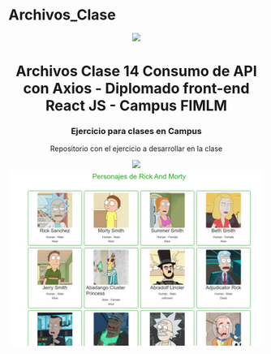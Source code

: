 # Archivos_Clase
<!DOCTYPE html>
<html>
<head>
</head>
<body>
	<div align="center">
		<img src="https://external-content.duckduckgo.com/iu/?u=https%3A%2F%2Flogodix.com%2Flogo%2F374972.png&f=1&nofb=1" style="width: 200px;">
		<h1>Archivos Clase 14 Consumo de API con Axios - Diplomado front-end React JS - Campus FIMLM</h1>
		<h3>Ejercicio para clases en Campus</h3>
	</div>
	<div align="center">
		<p>Repositorio con el ejercicio a desarrollar en la clase</p>
	</div>
	<div align="center">
		<img src="https://camo.githubusercontent.com/0bdb79b0509a6786e37ec358232ab0c44e045fbd34cb9658c596fc111973a909/68747470733a2f2f63616d7075732e66756e646163696f6e6d617269616c756973612e6f72672f6163636f756e74732f312f66696c65732f32353832362f646f776e6c6f61643f76657269666965723d68485733594457386d5870455678365152644e384162364734716f4c38346466696a706a4e754363" style="width: 500px;">
	</div>
    <div align="center">
        <img src="assets\img\producto final.jpg">
    </div>
</body>
</html>